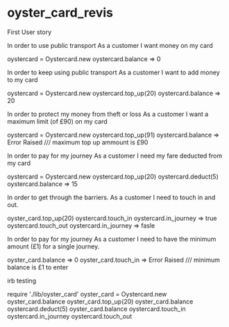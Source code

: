 # oyster_card_revis

First User story

In order to use public transport
As a customer
I want money on my card


oystercard = Oystercard.new
oystercard.balance
=> 0


In order to keep using public transport
As a customer
I want to add money to my card

oystercard = Oystercard.new
oystercard.top_up(20)
oystercard.balance
=> 20

In order to protect my money from theft or loss
As a customer
I want a maximum limit (of £90) on my card


oystercard = Oystercard.new
oystercard.top_up(91)
oystercard.balance
=> Error Raised /// maximum top up ammount is £90


In order to pay for my journey
As a customer
I need my fare deducted from my card

oystercard = Oystercard.new
oystercard.top_up(20)
oystercard.deduct(5)
oystercard.balance
=> 15


In order to get through the barriers.
As a customer
I need to touch in and out.


oyster_card.top_up(20)
oystercard.touch_in
oystercard.in_journey
=> true
oystercard.touch_out
oystercard.in_journey
=> fasle


In order to pay for my journey
As a customer
I need to have the minimum amount (£1) for a single journey.


oyster_card.balance
=> 0
oyster_card.touch_in
=> Error Raised /// minimum balance is £1 to enter


irb testing

require './lib/oyster_card'
oyster_card = Oystercard.new
oyster_card.balance
oyster_card.top_up(20)
oyster_card.balance
oystercard.deduct(5)
oyster_card.balance
oystercard.touch_in
oystercard.in_journey
oystercard.touch_out
